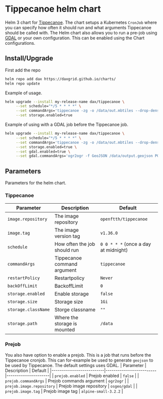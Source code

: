 # Tippecanoe helm chart
Helm 3 chart for [Tippecanoe](https://github.com/mapbox/tippecanoe). The chart setups a Kubernetes `CronJob` where you can specify how often it should run and what arguments Tippecanoe should be called with. The Helm chart also allows you to run a pre-job using [GDAL](https://github.com/OSGeo/gdal) or your own configuration. This can be enabled using the Chart configurations.

## Install/Upgrade
First add the repo
```sh
helm repo add dax https://daxgrid.github.io/charts/
helm repo update
```

Example of usage.
```sh
helm upgrade --install my-release-name dax/tippecanoe \
     --set schedule="*/5 * * * *" \
     --set commandArgs='tippecanoe -zg -o /data/out.mbtiles --drop-densest-as-needed /data/output.geojson --force' \
     --set storage.enabled=true
```

Example of using with a GDAL job before the Tippecanoe job.
```sh
helm upgrade --install my-release-name dax/tippecanoe \
     --set schedule="*/5 * * * *" \
     --set commandArgs='tippecanoe -zg -o /data/out.mbtiles --drop-densest-as-needed /data/output.geojson --force' \
     --set storage.enabled=true \
     --set gdal.enabled=true \
     --set gdal.commandArgs='ogr2ogr -f GeoJSON /data/output.geojson PG:"host=localhost dbname=MY_DB user=myuser password=mypassword" -sql "select id, ST_Transform(wkb_geometry\, 4326) as wkb_geometry from my_table"'
```
## Parameters
Parameters for the helm chart.

### Tippecanoe
| Parameter           | Description                  | Default                              |
|---------------------|------------------------------|--------------------------------------|
| `image.repository`  | The image repository         | `openftth/tippecanoe`                |
| `image.tag`         | The image version tag        | `v1.36.0`                            |
| `schedule`          | How often the job should run | `0 0 * * *` (once a day at midnight) |
| `commandArgs`       | Tippecanoe command argument  | `tippecanoe`                         |
| `restartPolicy`     | Restartpolicy                | `Never`                              |
| `backOffLimit`      | BackoffLimit                 | `0`                                  |
| `storage.enabled`   | Enable storage               | `false`                              |
| `storage.size`      | Storage size                 | `1Gi`                                |
| `storage.className` | Storge classname             | `""`                                 |
| `storage.path`      | Where the storage is mounted | `/data`                              |

### Prejob
You also have option to enable a prejob. This is a job that runs before the Tippecanoe cronjob. This can for-example be used to generate `geojson` to be used by Tippecanoe. The default settings uses GDAL.
| Parameter                 | Description              | Default              |
|---------------------------|--------------------------|----------------------|
| `prejob.enabled`          | Prejob enabled           | `false`              |
| `prejob.commandArgs`      | Prejob commands argument | `ogr2ogr`            |
| `prejob.image.repository` | Prejob image repository  | `osgeo/gdal`         |
| `prejob.image.tag`        | Prejob image tag         | `alpine-small-3.2.2` |
